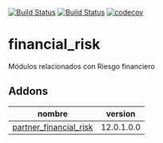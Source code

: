 [![Build Status](https://runbot.nodrizatech.com/runbot/badge/21/12.0.svg)](https://runbot.nodrizatech.com/runbot/repo/https-github-com-odoonodrizatech-financial-risk-21)
[![Build Status](https://travis-ci.org/OdooNodrizaTech/financial_risk.svg?branch=12.0)](https://travis-ci.org/OdooNodrizaTech/financial_risk)
[![codecov](https://codecov.io/gh/OdooNodrizaTech/financial_risk/branch/12.0/graph/badge.svg)](https://codecov.io/gh/OdooNodrizaTech/financial_risk)

financial_risk
=========
Módulos relacionados con Riesgo financiero


Addons
----------------
nombre | version
--- | ---
[partner_financial_risk](partner_financial_risk/) | 12.0.1.0.0
